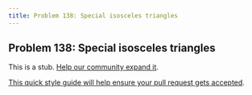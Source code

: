 ```yaml
---
title: Problem 138: Special isosceles triangles
---
```

## Problem 138: Special isosceles triangles

This is a stub. <a href='https://github.com/freecodecamp/guides/tree/master/src/pages/certifications/coding-interview-prep/project-euler/problem-138-special-isosceles-triangles/index.md' target='_blank' rel='nofollow'>Help our community expand it</a>.

<a href='https://github.com/freecodecamp/guides/blob/master/README.md' target='_blank' rel='nofollow'>This quick style guide will help ensure your pull request gets accepted</a>.

<!-- The article goes here, in GitHub-flavored Markdown. Feel free to add YouTube videos, images, and CodePen/JSBin embeds  -->
